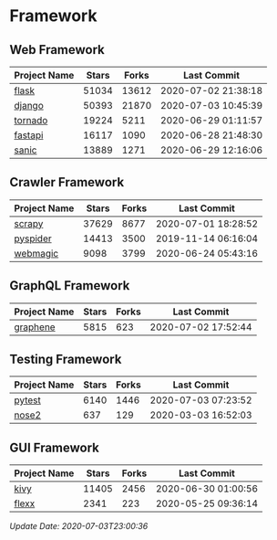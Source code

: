 # Framework

## Web Framework

| Project Name | Stars | Forks | Last Commit |
| ------------ | ----- | ----- | ----------- |
| [flask](https://github.com/pallets/flask) | 51034 | 13612 | 2020-07-02 21:38:18 |
| [django](https://github.com/django/django) | 50393 | 21870 | 2020-07-03 10:45:39 |
| [tornado](https://github.com/tornadoweb/tornado) | 19224 | 5211 | 2020-06-29 01:11:57 |
| [fastapi](https://github.com/tiangolo/fastapi) | 16117 | 1090 | 2020-06-28 21:48:30 |
| [sanic](https://github.com/huge-success/sanic) | 13889 | 1271 | 2020-06-29 12:16:06 |

## Crawler Framework

| Project Name | Stars | Forks | Last Commit |
| ------------ | ----- | ----- | ----------- |
| [scrapy](https://github.com/scrapy/scrapy) | 37629 | 8677 | 2020-07-01 18:28:52 |
| [pyspider](https://github.com/binux/pyspider) | 14413 | 3500 | 2019-11-14 06:16:04 |
| [webmagic](https://github.com/code4craft/webmagic) | 9098 | 3799 | 2020-06-24 05:43:16 |

## GraphQL Framework

| Project Name | Stars | Forks | Last Commit |
| ------------ | ----- | ----- | ----------- |
| [graphene](https://github.com/graphql-python/graphene) | 5815 | 623 | 2020-07-02 17:52:44 |

## Testing Framework

| Project Name | Stars | Forks | Last Commit |
| ------------ | ----- | ----- | ----------- |
| [pytest](https://github.com/pytest-dev/pytest) | 6140 | 1446 | 2020-07-03 07:23:52 |
| [nose2](https://github.com/nose-devs/nose2) | 637 | 129 | 2020-03-03 16:52:03 |

## GUI Framework

| Project Name | Stars | Forks | Last Commit |
| ------------ | ----- | ----- | ----------- |
| [kivy](https://github.com/kivy/kivy) | 11405 | 2456 | 2020-06-30 01:00:56 |
| [flexx](https://github.com/flexxui/flexx) | 2341 | 223 | 2020-05-25 09:36:14 |

*Update Date: 2020-07-03T23:00:36*